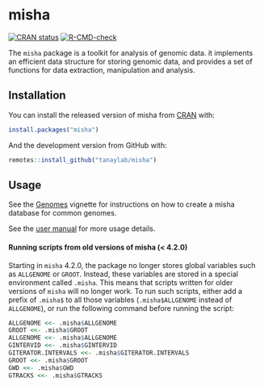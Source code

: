 
<!-- README.md is generated from README.Rmd. Please edit that file -->

# misha

<!-- badges: start -->

[![CRAN
status](https://www.r-pkg.org/badges/version/misha)](https://CRAN.R-project.org/package=misha)
[![R-CMD-check](https://github.com/tanaylab/misha/actions/workflows/R-CMD-check.yaml/badge.svg)](https://github.com/tanaylab/misha/actions/workflows/R-CMD-check.yaml)
<!-- badges: end -->

The `misha` package is a toolkit for analysis of genomic data. it
implements an efficient data structure for storing genomic data, and
provides a set of functions for data extraction, manipulation and
analysis.

## Installation

You can install the released version of misha from
[CRAN](https://CRAN.R-project.org) with:

``` r
install.packages("misha")
```

And the development version from GitHub with:

``` r
remotes::install_github("tanaylab/misha")
```

## Usage

See the
[Genomes](https://tanaylab.github.io/misha/articles/Genomes.html)
vignette for instructions on how to create a misha database for common
genomes.

See the [user
manual](https://tanaylab.github.io/misha/articles/Manual.html) for more
usage details.

#### Running scripts from old versions of misha (\< 4.2.0)

Starting in `misha` 4.2.0, the package no longer stores global variables
such as `ALLGENOME` or `GROOT`. Instead, these variables are stored in a
special environment called `.misha`. This means that scripts written for
older versions of `misha` will no longer work. To run such scripts,
either add a prefix of `.misha$` to all those variables
(`.misha$ALLGENOME` instead of `ALLGENOME`), or run the following
command before running the script:

``` r
ALLGENOME <<- .misha$ALLGENOME
GROOT <<- .misha$GROOT
ALLGENOME <<- .misha$ALLGENOME
GINTERVID <<- .misha$GINTERVID
GITERATOR.INTERVALS <<- .misha$GITERATOR.INTERVALS
GROOT <<- .misha$GROOT
GWD <<- .misha$GWD
GTRACKS <<- .misha$GTRACKS
```
